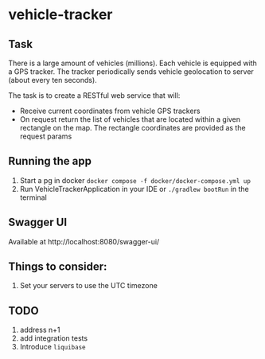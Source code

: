 # vehicle-tracker

## Task
There is a large amount of vehicles (millions). Each vehicle is equipped with a GPS tracker. The tracker periodically
sends vehicle geolocation to server (about every ten seconds).

The task is to create a RESTful web service that will:

- Receive current coordinates from vehicle GPS trackers
- On request return the list of vehicles that are located within a given rectangle on the map. The rectangle coordinates
  are provided as the request params
  
## Running the app
1. Start a pg in docker `docker compose -f docker/docker-compose.yml up`
1. Run VehicleTrackerApplication in your IDE or `./gradlew bootRun` in the terminal

## Swagger UI
Available at http://localhost:8080/swagger-ui/
  
## Things to consider:
1. Set your servers to use the UTC timezone

## TODO
1. address n+1
1. add integration tests
1. Introduce `liquibase`
